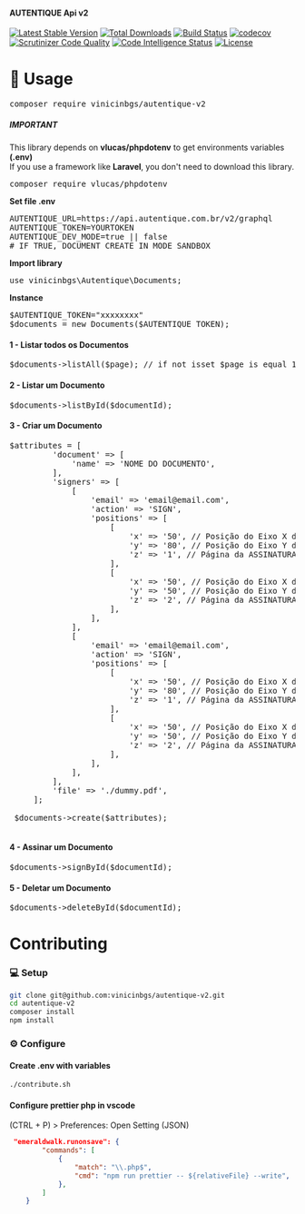 #### <span style="text-align: center">AUTENTIQUE Api v2</span>
[![Latest Stable Version](https://img.shields.io/packagist/v/vinicinbgs/autentique-v2)](https://packagist.org/packages/vinicinbgs/autentique-v2)
[![Total Downloads](https://poser.pugx.org/vinicinbgs/autentique-v2/downloads)](https://packagist.org/packages/vinicinbgs/autentique-v2)
[![Build Status](https://travis-ci.org/vinicinbgs/autentique-v2.svg?branch=master)](https://travis-ci.org/vinicinbgs/autentique-v2)
[![codecov](https://codecov.io/gh/vinicinbgs/autentique-v2/branch/master/graph/badge.svg)](https://codecov.io/gh/vinicinbgs/autentique-v2)
[![Scrutinizer Code Quality](https://scrutinizer-ci.com/g/vinicinbgs/autentique-v2/badges/quality-score.png?b=master)](https://scrutinizer-ci.com/g/vinicinbgs/autentique-v2/?branch=master)
[![Code Intelligence Status](https://scrutinizer-ci.com/g/vinicinbgs/autentique-v2/badges/code-intelligence.svg?b=master)](https://scrutinizer-ci.com/code-intelligence)
[![License](https://poser.pugx.org/vinicinbgs/autentique-v2/license)](https://packagist.org/packages/vinicinbgs/autentique-v2)
# 🚀 Usage
<pre>composer require vinicinbgs/autentique-v2</pre>
##### IMPORTANT
This library depends on **vlucas/phpdotenv** to get environments variables **(.env)** <br>
If you use a framework like **Laravel**, you don't need to download this library.
<pre>composer require vlucas/phpdotenv</pre>

**Set file .env**
<pre>
AUTENTIQUE_URL=https://api.autentique.com.br/v2/graphql
AUTENTIQUE_TOKEN=YOURTOKEN
AUTENTIQUE_DEV_MODE=true || false
# IF TRUE, DOCUMENT CREATE IN MODE SANDBOX
</pre>

**Import library** 
<pre>use vinicinbgs\Autentique\Documents;</pre>

**Instance** 
<pre>
$AUTENTIQUE_TOKEN="xxxxxxxx"
$documents = new Documents($AUTENTIQUE_TOKEN);
</pre>

#### 1 - Listar todos os Documentos
<pre>$documents->listAll($page); // if not isset $page is equal 1</pre>

#### 2 - Listar um Documento
<pre>$documents->listById($documentId);</pre>

#### 3 - Criar um Documento
<pre>
$attributes = [
         'document' => [
             'name' => 'NOME DO DOCUMENTO',
         ],
         'signers' => [
             [
                 'email' => 'email@email.com',
                 'action' => 'SIGN',
                 'positions' => [
                     [
                         'x' => '50', // Posição do Eixo X da ASSINATURA (0 a 100)
                         'y' => '80', // Posição do Eixo Y da ASSINATURA (0 a 100)
                         'z' => '1', // Página da ASSINATURA
                     ],
                     [
                         'x' => '50', // Posição do Eixo X da ASSINATURA (0 a 100)
                         'y' => '50', // Posição do Eixo Y da ASSINATURA (0 a 100)
                         'z' => '2', // Página da ASSINATURA
                     ],
                 ],
             ],
             [
                 'email' => 'email@email.com',
                 'action' => 'SIGN',
                 'positions' => [
                     [
                         'x' => '50', // Posição do Eixo X da ASSINATURA (0 a 100)
                         'y' => '80', // Posição do Eixo Y da ASSINATURA (0 a 100)
                         'z' => '1', // Página da ASSINATURA
                     ],
                     [
                         'x' => '50', // Posição do Eixo X da ASSINATURA (0 a 100)
                         'y' => '50', // Posição do Eixo Y da ASSINATURA (0 a 100)
                         'z' => '2', // Página da ASSINATURA
                     ],
                 ],
             ],
         ],
         'file' => './dummy.pdf',
     ];
 
 $documents->create($attributes);
 </pre>

#### 4 - Assinar um Documento
<pre>$documents->signById($documentId);</pre>

#### 5 - Deletar um Documento
<pre>$documents->deleteById($documentId);</pre>

# Contributing
### 💻 Setup
```sh
git clone git@github.com:vinicinbgs/autentique-v2.git
cd autentique-v2
composer install
npm install
 ```
 ### ⚙️ Configure  
#### Create .env with variables
 ```sh
 ./contribute.sh
 ```
#### Configure prettier php in vscode
(CTRL + P) > Preferences: Open Setting (JSON)
```json
 "emeraldwalk.runonsave": {
        "commands": [
            {
                "match": "\\.php$",
                "cmd": "npm run prettier -- ${relativeFile} --write",
            },
        ]
    }
```

